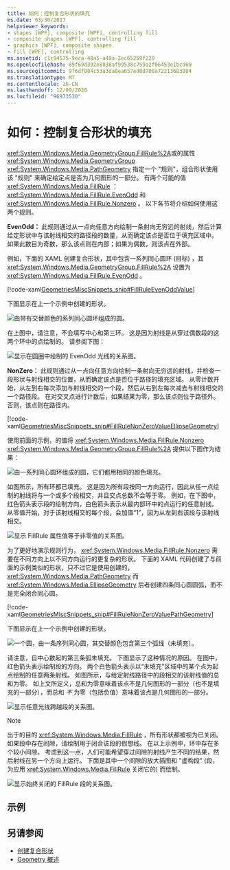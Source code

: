 ```yaml
---
title: 如何：控制复合形状的填充
ms.date: 03/30/2017
helpviewer_keywords:
- shapes [WPF], composite [WPF], controlling fill
- composite shapes [WPF], controlling fill
- graphics [WPF], composite shapes
- fill [WPF], controlling
ms.assetid: c1c94575-9eca-48a5-a49a-2ec65259f229
ms.openlocfilehash: 89f69d392e8838af99538c759a2f06453e1bcd60
ms.sourcegitcommit: 9f6df084c53a3da0ea657ed0d708a72213683084
ms.translationtype: MT
ms.contentlocale: zh-CN
ms.lasthandoff: 12/09/2020
ms.locfileid: "96973530"
---
```

# <a name="how-to-control-the-fill-of-a-composite-shape"></a>如何：控制复合形状的填充

<xref:System.Windows.Media.GeometryGroup.FillRule%2A>或的属性 <xref:System.Windows.Media.GeometryGroup> <xref:System.Windows.Media.PathGeometry> 指定一个 "规则"，组合形状使用该 "规则" 来确定给定点是否为几何图形的一部分。 有两个可能的值 <xref:System.Windows.Media.FillRule> ： <xref:System.Windows.Media.FillRule.EvenOdd> 和 <xref:System.Windows.Media.FillRule.Nonzero> 。 以下各节将介绍如何使用这两个规则。

**EvenOdd：** 此规则通过从一点向任意方向绘制一条射向无穷远的射线，然后计算给定形状中与该射线相交的路径段的数量，从而确定该点是否位于填充区域中。 如果此数目为奇数，那么该点则在内部；如果为偶数，则该点在外部。

例如，下面的 XAML 创建复合形状，其中包含一系列同心圆环 (目标) ，其 <xref:System.Windows.Media.GeometryGroup.FillRule%2A> 设置为 <xref:System.Windows.Media.FillRule.EvenOdd> 。

[!code-xaml[GeometriesMiscSnippets_snip#FillRuleEvenOddValue](~/samples/snippets/xaml/VS_Snippets_Wpf/GeometriesMiscSnippets_snip/XAML/FillRuleExample.xaml#fillruleevenoddvalue)]

下图显示在上一个示例中创建的形状。

![由带有交替颜色的系列同心圆环组成的圆。](./media/how-to-control-the-fill-of-a-composite-shape/fillrule-evenodd-property.png)

在上图中，请注意，不会填写中心和第三环。 这是因为射线是从穿过偶数段的这两个环中的点绘制的。 请参阅下图：

![显示在圆圈中绘制的 EvenOdd 光线的关系图。](./media/how-to-control-the-fill-of-a-composite-shape/fillrule-evenodd-rays.png)

**NonZero：** 此规则通过从一点向任意方向绘制一条射向无穷远的射线，并检查一段形状与射线相交的位置，从而确定该点是否位于路径的填充区域。 从零计数开始，从左到右每次添加与射线相交的一个段，然后从右到左每次减去与射线相交的一个路径段。 在对交叉点进行计数后，如果结果为零，那么该点则位于路径外。 否则，该点则在路径内。

[!code-xaml[GeometriesMiscSnippets_snip#FillRuleNonZeroValueEllipseGeometry](~/samples/snippets/xaml/VS_Snippets_Wpf/GeometriesMiscSnippets_snip/XAML/FillRuleExample.xaml#fillrulenonzerovalueellipsegeometry)]

使用前面的示例，的值将 <xref:System.Windows.Media.FillRule.Nonzero> <xref:System.Windows.Media.GeometryGroup.FillRule%2A> 提供以下图作为结果：

![由一系列同心圆环组成的圆，它们都用相同的颜色填充。](./media/how-to-control-the-fill-of-a-composite-shape/fillrule-value-nonzero.png)

如图所示，所有环都已填充。 这是因为所有段按同一方向运行，因此从任一点绘制的射线将与一个或多个段相交，并且交点总数不会等于零。 例如，在下图中，红色箭头表示段的绘制方向，白色箭头表示从最内部环中的点运行的任意射线。 从零值开始，对于该射线相交的每个段，会加值“1”，因为从左到右该段与该射线相交。

![显示 FillRule 属性值等于非零值的关系图。](./media/how-to-control-the-fill-of-a-composite-shape/fillrule-value-equal-nonzero.png)

为了更好地演示规则行为， <xref:System.Windows.Media.FillRule.Nonzero> 需要在不同方向上以不同方向运行的更复杂的形状。 下面的 XAML 代码创建了与前面的示例类似的形状，只不过它是使用创建的， <xref:System.Windows.Media.PathGeometry> 而 <xref:System.Windows.Media.EllipseGeometry> 后者创建四条同心圆圆弧，而不是完全闭合同心圆。

[!code-xaml[GeometriesMiscSnippets_snip#FillRuleNonZeroValuePathGeometry](~/samples/snippets/xaml/VS_Snippets_Wpf/GeometriesMiscSnippets_snip/XAML/FillRuleExample.xaml#fillrulenonzerovaluepathgeometry)]

下图显示在上一个示例中创建的形状。

![一个圆，由一条序列同心圆，其交替颜色包含第三个弧线（未填充）。](./media/how-to-control-the-fill-of-a-composite-shape/pathgeometry-concentric-arcs.png)

请注意，自中心数起的第三条弧未填充。 下图显示了这种情况的原因。 在图中，红色箭头表示绘制段的方向。 两个白色箭头表示以“未填充”区域中的某个点为起点绘制的任意两条射线。 如图所示，与给定射线路径中的段相交的该射线值的总和为零。 如上文所定义，总和为零意味着该点不是几何图形的一部分（也不是填充的一部分），而总和 *不* 为零（包括负值）意味着该点是几何图形的一部分。

![显示任意光线跨越段的关系图。](./media/how-to-control-the-fill-of-a-composite-shape/arbitrary-ray-cross-segment.png)

> [!NOTE]
> 出于的目的 <xref:System.Windows.Media.FillRule> ，所有形状都被视为已关闭。 如果段中存在间隙，请绘制用于闭合该段的假想线。 在以上示例中，环中存在多个较小间隙。 考虑到这一点，人们可能希望穿过间隙的射线产生不同的结果，然后射线在另一个方向上运行。 下面是其中一个间隙的放大插图和 "虚构段" (段，为应用 <xref:System.Windows.Media.FillRule> 关闭它的) 而绘制。

![显示始终关闭的 FillRule 段的关系图。](./media/how-to-control-the-fill-of-a-composite-shape/fillrule-closed-segments.png)

## <a name="example"></a>示例

## <a name="see-also"></a>另请参阅

- [创建复合形状](how-to-create-a-composite-shape.md)
- [Geometry 概述](geometry-overview.md)
